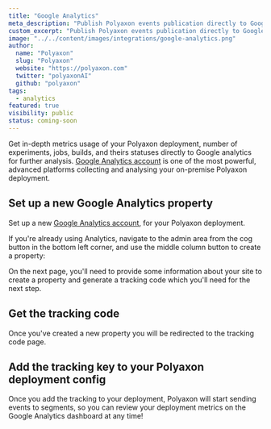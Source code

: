 ```yaml
---
title: "Google Analytics"
meta_description: "Publish Polyaxon events publication directly to Google Analytics for in-depth on-premise usage and metrics in realtime."
custom_excerpt: "Publish Polyaxon events publication directly to Google Analytics for in-depth on-premise usage and metrics in realtime."
image: "../../content/images/integrations/google-analytics.png"
author:
  name: "Polyaxon"
  slug: "Polyaxon"
  website: "https://polyaxon.com"
  twitter: "polyaxonAI"
  github: "polyaxon"
tags: 
  - analytics
featured: true
visibility: public
status: coming-soon
---
```


Get in-depth metrics usage of your Polyaxon deployment, number of experiments, jobs, builds, and theirs statuses directly to Google analytics for further analysis. 
[Google Analytics account](https://analytics.google.com) is one of the most powerful, advanced platforms collecting and analysing your on-premise Polyaxon deployment. 


## Set up a new Google Analytics  property

Set up a new [Google Analytics account](https://analytics.google.com), for your Polyaxon deployment.

If you're already using Analytics, navigate to the admin area from the cog button in the bottom left corner, 
and use the middle column button to create a property:

On the next page, you'll need to provide some information about your site to create a property and generate a 
tracking code which you'll need for the next step.

## Get the tracking code

Once you've created a new property you will be redirected to the tracking code page.

## Add the tracking key to your Polyaxon deployment config 

Once you add the tracking to your deployment, Polyaxon will start sending events to segments, 
so you can review your deployment metrics on the Google Analytics dashboard at any time!
